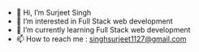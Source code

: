 - 👋 Hi, I’m Surjeet Singh
- 👀 I’m interested in Full Stack web development
- 🌱 I’m currently learning Full Stack web development
- 📫 How to reach me : singhsurjeet1127@gmail.com  
<!---
SurjeetSingh2711/SurjeetSingh2711 is a ✨ special ✨ repository because its `README.md` (this file) appears on your GitHub profile.
You can click the Preview link to take a look at your changes.
--->
